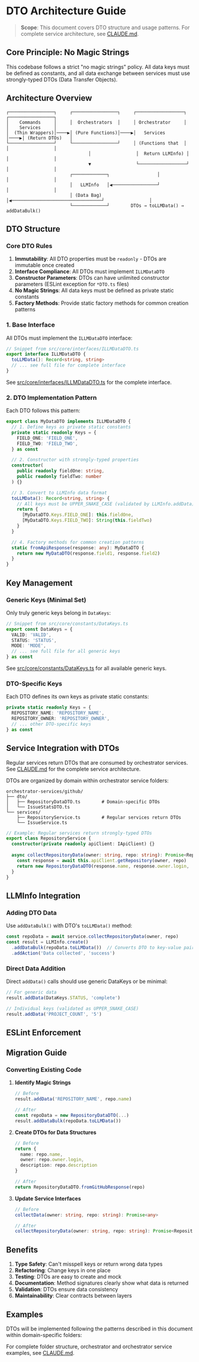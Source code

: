 # DTO Architecture Guide

> **Scope**: This document covers DTO structure and usage patterns. For complete service architecture, see [CLAUDE.md](../CLAUDE.md).

## Core Principle: No Magic Strings

This codebase follows a strict "no magic strings" policy. All data keys must be defined as constants, and all data exchange between services must use strongly-typed DTOs (Data Transfer Objects).

## Architecture Overview

```
┌─────────────────┐     ┌─────────────────┐     ┌──────────────────┐     ┌─────────────────┐
│    Commands     │     │  Orchestrators  │     │ Orchestrator     │     │    Services     │
│  (Thin Wrappers)│────▶│ (Pure Functions)│────▶│   Services       │────▶│ (Return DTOs)   │
└─────────────────┘     └─────────────────┘     │ (Functions that  │     │                 │
                               │                 │  Return LLMInfo) │     │                 │
                               ▼                 └──────────────────┘     │                 │
                        ┌─────────────┐                  │                │                 │
                        │   LLMInfo   │◀─────────────────┘                │                 │
                        │ (Data Bag)  │◀──────────────────────────────────┘                 │
                        └─────────────┘        DTOs → toLLMData() → addDataBulk()
```

## DTO Structure

### Core DTO Rules

1. **Immutability**: All DTO properties must be `readonly` - DTOs are immutable once created
2. **Interface Compliance**: All DTOs must implement `ILLMDataDTO`
3. **Constructor Parameters**: DTOs can have unlimited constructor parameters (ESLint exception for `*DTO.ts` files)
4. **No Magic Strings**: All data keys must be defined as private static constants
5. **Factory Methods**: Provide static factory methods for common creation patterns

### 1. Base Interface

All DTOs must implement the `ILLMDataDTO` interface:

```typescript
// Snippet from src/core/interfaces/ILLMDataDTO.ts
export interface ILLMDataDTO {
  toLLMData(): Record<string, string>
  // ... see full file for complete interface
}
```

See [src/core/interfaces/ILLMDataDTO.ts](../src/core/interfaces/ILLMDataDTO.ts) for the complete interface.

### 2. DTO Implementation Pattern

Each DTO follows this pattern:

```typescript
export class MyDataDTO implements ILLMDataDTO {
  // 1. Define keys as private static constants
  private static readonly Keys = {
    FIELD_ONE: 'FIELD_ONE',
    FIELD_TWO: 'FIELD_TWO',
  } as const

  // 2. Constructor with strongly-typed properties
  constructor(
    public readonly fieldOne: string,
    public readonly fieldTwo: number
  ) {}

  // 3. Convert to LLMInfo data format
  toLLMData(): Record<string, string> {
    // All keys must be UPPER_SNAKE_CASE (validated by LLMInfo.addData)
    return {
      [MyDataDTO.Keys.FIELD_ONE]: this.fieldOne,
      [MyDataDTO.Keys.FIELD_TWO]: String(this.fieldTwo)
    }
  }

  // 4. Factory methods for common creation patterns
  static fromApiResponse(response: any): MyDataDTO {
    return new MyDataDTO(response.field1, response.field2)
  }
}
```

## Key Management

### Generic Keys (Minimal Set)

Only truly generic keys belong in `DataKeys`:

```typescript
// Snippet from src/core/constants/DataKeys.ts
export const DataKeys = {
  VALID: 'VALID',
  STATUS: 'STATUS',
  MODE: 'MODE',
  // ... see full file for all generic keys
} as const
```

See [src/core/constants/DataKeys.ts](../src/core/constants/DataKeys.ts) for all available generic keys.

### DTO-Specific Keys

Each DTO defines its own keys as private static constants:

```typescript
private static readonly Keys = {
  REPOSITORY_NAME: 'REPOSITORY_NAME',
  REPOSITORY_OWNER: 'REPOSITORY_OWNER',
  // ... other DTO-specific keys
} as const
```

## Service Integration with DTOs

Regular services return DTOs that are consumed by orchestrator services. See [CLAUDE.md](../CLAUDE.md) for the complete service architecture.

DTOs are organized by domain within orchestrator service folders:

```
orchestrator-services/github/
├── dto/
│   ├── RepositoryDataDTO.ts        # Domain-specific DTOs
│   └── IssueStatsDTO.ts
└── services/
    ├── RepositoryService.ts        # Regular services return DTOs
    └── IssueService.ts
```

```typescript
// Example: Regular services return strongly-typed DTOs
export class RepositoryService {
  constructor(private readonly apiClient: IApiClient) {}
  
  async collectRepositoryData(owner: string, repo: string): Promise<RepositoryDataDTO> {
    const response = await this.apiClient.getRepository(owner, repo)
    return new RepositoryDataDTO(response.name, response.owner.login, ...)
  }
}
```

## LLMInfo Integration

### Adding DTO Data

Use `addDataBulk()` with DTO's `toLLMData()` method:

```typescript
const repoData = await service.collectRepositoryData(owner, repo)
const result = LLMInfo.create()
  .addDataBulk(repoData.toLLMData())  // Converts DTO to key-value pairs
  .addAction('Data collected', 'success')
```

### Direct Data Addition

Direct `addData()` calls should use generic DataKeys or be minimal:

```typescript
// For generic data
result.addData(DataKeys.STATUS, 'complete')

// Individual keys (validated as UPPER_SNAKE_CASE)
result.addData('PROJECT_COUNT', '5')
```


## ESLint Enforcement

<!-- TODO: Implement custom ESLint rules to enforce this architecture:
1. **no-magic-strings-in-dto**: DTOs must use const keys in `toLLMData()`
2. **prefer-dto-bulk-data**: Warn when using individual `addData()` calls instead of `addDataBulk(dto.toLLMData())`
3. **require-explicit-return-types**: All methods must declare return types
4. **dto-must-implement-interface**: DTOs must implement `ILLMDataDTO`
-->

## Migration Guide

### Converting Existing Code

1. **Identify Magic Strings**
   ```typescript
   // Before
   result.addData('REPOSITORY_NAME', repo.name)
   
   // After  
   const repoData = new RepositoryDataDTO(...)
   result.addDataBulk(repoData.toLLMData())
   ```

2. **Create DTOs for Data Structures**
   ```typescript
   // Before
   return {
     name: repo.name,
     owner: repo.owner.login,
     description: repo.description
   }
   
   // After
   return RepositoryDataDTO.fromGitHubResponse(repo)
   ```

3. **Update Service Interfaces**
   ```typescript
   // Before
   collectData(owner: string, repo: string): Promise<any>
   
   // After
   collectRepositoryData(owner: string, repo: string): Promise<RepositoryDataDTO>
   ```

## Benefits

1. **Type Safety**: Can't misspell keys or return wrong data types
2. **Refactoring**: Change keys in one place
3. **Testing**: DTOs are easy to create and mock
4. **Documentation**: Method signatures clearly show what data is returned
5. **Validation**: DTOs ensure data consistency
6. **Maintainability**: Clear contracts between layers

## Examples

DTOs will be implemented following the patterns described in this document within domain-specific folders:

<!-- TODO: Add references to real DTO implementations once they exist:
- orchestrator-services/github/dto/RepositoryDataDTO.ts - Basic DTO structure
- orchestrator-services/github/services/RepositoryService.ts - Service returning DTOs
-->

For complete folder structure, orchestrator and orchestrator service examples, see [CLAUDE.md](../CLAUDE.md).